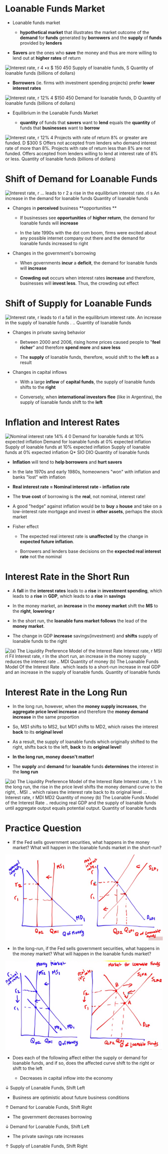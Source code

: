 #  Loanable Funds Market

  -   Loanable funds market
    
      -   **hypothetical market** that illustrates the market outcome of
          the **demand** for **funds** generated by **borrowers** and
          the **supply** of **funds** provided by **lenders**

  -   **Savers** are the ones who **save** the money and thus are more
      willing to lend out at **higher rates** of return

  ![Interest rate, r 4 •x $ 150 450 Supply of loanable funds, S Quantity
  of loanable funds (billions of dollars) ](./media/image74.png)

  -   **Borrowers** (ie. firms with investment spending projects) prefer
      **lower interest rates**

  ![Interest rate, r 12% 4 $150 450 Demand for loanable funds, D
  Quantity of loanable funds (billions of dollars)
  ](./media/image75.png)

  -   Equilibrium in the Loanable Funds Market
    
      -   **quantity** of funds that **savers** want to **lend** equals
          the **quantity** of funds that **businesses** want to
          **borrow**

  ![Interest rate, r 12% 4 Projects with rate of return 8% or greater
  are funded. D $300 S Offers not accepted from lenders who demand
  interest rate of more than 8%. Projects with rate of return less than
  8% are not funded. Offers accepted from lenders willing to lend at
  interest rate of 8% or less. Quantity of loanable funds (billions of
  dollars) ](./media/image76.png)

# Shift of Demand for Loanable Funds

  ![Interest rate, r ... leads to r 2 a rise in the equilibrium interest
  rate. rl s An increase in the demand for loanable funds Quantity of
  loanable funds ](./media/image77.png)

  -   Changes in **perceived** business **opportunities **
    
      -   If businesses see **opportunities** of **higher return**, the
          demand for loanable funds will **increase**
    
      -   In the late 1990s with the dot com boom, firms were excited
          about any possible internet company out there and the demand
          for loanable funds increased to right

  -   Changes in the government's borrowing
    
      -   When governments **incur** a **deficit**, the demand for
          loanable funds will **increase**
    
      -   **Crowding out** occurs when interest rates **increase** and
          therefore, businesses will **invest less**. Thus, the crowding
          out effect

# Shift of Supply for Loanable Funds

  ![Interest rate, r leads to rl a fall in the equilibrium interest
  rate. An increase in the supply of loanable funds . .. Quantity of
  loanable funds ](./media/image78.png)

  -   Changes in private saving behavior
    
      -   Between 2000 and 2006, rising home prices caused people to
          "**feel richer**" and therefore **spend more** and **save
          less**
    
      -   The **supply** of loanable funds, therefore, would shift to
          the **left** as a result

  -   Changes in capital inflows
    
      -   With a large **inflow** of **capital funds**, the supply of
          loanable funds shifts to the **right**
    
      -   Conversely, when **international investors flee** (like in
          Argentina), the supply of loanable funds shift to the **left**

# Inflation and Interest Rates

  ![Nominal interest rate 14% 4 0 Demand for loanable funds at 10%
  expected inflation Demand for loanable funds at 0% expected inflation
  Supply of loanable funds at 10% expected inflation Supply of loanable
  funds at 0% expected infiation Q\* SIO DIO Quantity of loanable funds
  ](./media/image79.png)

  -   **Inflation** will tend to **help borrowers** and **hurt savers**

  -   In the late 1970s and early 1980s, homeowners "won" with inflation
      and banks "lost" with inflation

  -   **Real interest rate = Nominal interest rate - inflation rate**

  -   The **true cost** of borrowing is the **real**, not nominal,
      interest rate\!

  -   A good "hedge" against inflation would be to **buy** a **house**
      and take on a low-interest rate mortgage and invest in **other
      assets**, perhaps the stock market

  -   Fisher effect
    
      -   The expected real interest rate is **unaffected** by the
          change in **expected future inflation**.
    
      -   Borrowers and lenders base decisions on the **expected real
          interest rate** not the nominal

# Interest Rate in the Short Run 

  -   A **fall** in the **interest rates** leads to a **rise** in
      **investment spending**, which leads to a **rise** in **GDP**,
      which leads to a **rise** in **savings**

  -   In the money market, an **increase** in the **money market** shift
      the **MS** to the **right**, **lowering r**

  -   In the short run, the **loanable funs market follows** the lead of
      the **money market**.

  -   The change in GDP **increase** savings(investment) and **shifts**
      supply of loanable funds to the right

![(a) The Liquidity Preference Model of the Interest Rate Interest rate,
r MSI rl Fil Interest rate, r In the short run, an increase in the money
supply reduces the interest rate .. MDI Quantity of money (b) The
Loanable Funds Model Of the Interest Rate . which leads to a short-run
increase in real GDP and an increase in the supply of loanable funds.
Quantity of loanable funds ](./media/image80.png)

# Interest Rate in the Long Run

  -   In the long run, however, when the **money supply increases**, the
      **aggregate price level increase** and therefore the **money
      demand increase** in the same proportion

  -   So, MS1 shifts to MS2, but MD1 shifts to MD2, which raises the
      interest **back** to its **original level**

  -   As a result, the supply of loanable funds which originally shifted
      to the right, shifts back to the left, **back** to its **original
      level**\!

  -   **In the long run, money doesn't matter\!**

  -   The **supply** and **demand** for **loanable** funds
      **determines** the interest in the **long run**

![(a) The Liquidity Preference Model of the Interest Rate Interest rate,
r 1. In the long run, the rise in the price level shifts the money
demand curve to the right, . MSI .. which raises the interest rate back
to its original level ... Interest rate, r MDI MD2 Quantity of money (b)
The Loanable Funds Model of the Interest Rate .. reducing real GDP and
the supply of loanable funds until aggregate output equals potential
output. Quantity of loanable funds ](./media/image81.png)

# Practice Question 

  -   If the Fed sells government securities, what happens in the money
      market? What will happen in the loanable funds market in the
      short-run?

  ![C:\\F359C6C5\\9BC69D0C-DC4A-464F-8EBF-7C4DE0F84205\_files\\image082.png](./media/image82.png)

  -   In the long-run, if the Fed sells government securities, what
      happens in the money market? What will happen in the loanable
      funds market?

  ![d Loamble ](./media/image83.png)

  -   Does each of the following affect either the supply or demand for
      loanable funds, and if so, does the affected curve shift to the
      right or shift to the left
    
      -   Decreases in capital inflow into the economy

  ↓ Supply of Loanable Funds, Shift Left

  -   Business are optimistic about future business conditions

  ↑ Demand for Loanable Funds, Shift Right

  -   The government decreases borrowing

  ↓ Demand for Loanable Funds, Shift Left

  -   The private savings rate increases

  ↑ Supply of Loanable Funds, Shift Right
